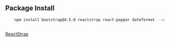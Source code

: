 ## Package Install

```bash
    npm install bootstrap@4.5.0 reactstrap react-popper dateformat --save
    
```

[ReactStrap](https://reactstrap.github.io/)